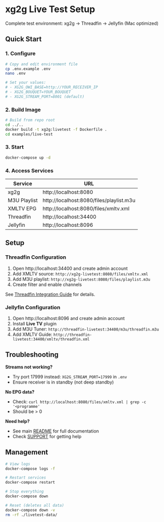 # xg2g Live Test Setup

Complete test environment: xg2g → Threadfin → Jellyfin (Mac optimized)

## Quick Start

### 1. Configure

```bash
# Copy and edit environment file
cp .env.example .env
nano .env

# Set your values:
# - XG2G_OWI_BASE=http://YOUR_RECEIVER_IP
# - XG2G_BOUQUET=YOUR_BOUQUET
# - XG2G_STREAM_PORT=8001 (default)
```

### 2. Build Image

```bash
# Build from repo root
cd ../..
docker build -t xg2g:livetest -f Dockerfile .
cd examples/live-test
```

### 3. Start

```bash
docker-compose up -d
```

### 4. Access Services

| Service | URL |
|---------|-----|
| xg2g | http://localhost:8080 |
| M3U Playlist | http://localhost:8080/files/playlist.m3u |
| XMLTV EPG | http://localhost:8080/files/xmltv.xml |
| Threadfin | http://localhost:34400 |
| Jellyfin | http://localhost:8096 |

## Setup

### Threadfin Configuration

1. Open http://localhost:34400 and create admin account
2. Add XMLTV source: `http://xg2g-livetest:8080/files/xmltv.xml`
3. Add M3U playlist: `http://xg2g-livetest:8080/files/playlist.m3u`
4. Create filter and enable channels

See [Threadfin Integration Guide](../../docs/guides/THREADFIN.md) for details.

### Jellyfin Configuration

1. Open http://localhost:8096 and create admin account
2. Install **Live TV** plugin
3. Add M3U Tuner: `http://threadfin-livetest:34400/m3u/threadfin.m3u`
4. Add XMLTV Guide: `http://threadfin-livetest:34400/xmltv/threadfin.xml`

## Troubleshooting

**Streams not working?**
- Try port 17999 instead: `XG2G_STREAM_PORT=17999` in `.env`
- Ensure receiver is in standby (not deep standby)

**No EPG data?**
- Check: `curl http://localhost:8080/files/xmltv.xml | grep -c '<programme'`
- Should be > 0

**Need help?**
- See main [README](../../README.md) for full documentation
- Check [SUPPORT](../../SUPPORT.md) for getting help

## Management

```bash
# View logs
docker-compose logs -f

# Restart services
docker-compose restart

# Stop everything
docker-compose down

# Reset (deletes all data)
docker-compose down -v
rm -rf ./livetest-data/
```
